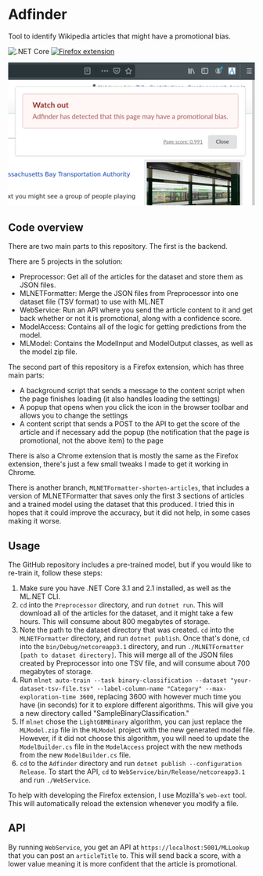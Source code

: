 # Adfinder

Tool to identify Wikipedia articles that might have a promotional bias.

![.NET Core](https://github.com/Merlin04/Adfinder/workflows/.NET%20Core/badge.svg) [![Firefox extension](https://img.shields.io/badge/Firefox-Get%20add--on-orange?logo=mozilla-firefox)](https://addons.mozilla.org/en-US/firefox/addon/adfinder/)

![Screenshot of popup](https://github.com/Merlin04/Adfinder/raw/master/FirefoxExtension/popup.png)

## Code overview

There are two main parts to this repository. The first is the backend.

There are 5 projects in the solution:

 - Preprocessor: Get all of the articles for the dataset and store them as JSON files.
 - MLNETFormatter: Merge the JSON files from Preprocessor into one dataset file (TSV format) to use with ML.NET
 - WebService: Run an API where you send the article content to it and get back whether or not it is promotional, along with a confidence score.
 - ModelAccess: Contains all of the logic for getting predictions from the model.
 - MLModel: Contains the ModelInput and ModelOutput classes, as well as the model zip file.

The second part of this repository is a Firefox extension, which has three main parts:

 - A background script that sends a message to the content script when the page finishes loading (it also handles loading the settings)
 - A popup that opens when you click the icon in the browser toolbar and allows you to change the settings
 - A content script that sends a POST to the API to get the score of the article and if necessary add the popup (the notification that the page is promotional, not the above item) to the page

There is also a Chrome extension that is mostly the same as the Firefox extension, there's just a few small tweaks I made to get it working in Chrome.

There is another branch, `MLNETFormatter-shorten-articles`, that includes a version of MLNETFormatter that saves only the first 3 sections of articles and a trained model using the dataset that this produced. I tried this in hopes that it could improve the accuracy, but it did not help, in some cases making it worse.

## Usage

The GitHub repository includes a pre-trained model, but if you would like to re-train it, follow these steps:

1. Make sure you have .NET Core 3.1 and 2.1 installed, as well as the ML.NET CLI.
2. `cd` into the `Preprocessor` directory, and run `dotnet run`. This will download all of the articles for the dataset, and it might take a few hours. This will consume about 800 megabytes of storage.
3. Note the path to the dataset directory that was created. `cd` into the `MLNETFormatter` directory, and run `dotnet publish`. Once that's done, `cd` into the `bin/Debug/netcoreapp3.1` directory, and run `./MLNETFormatter [path to dataset directory]`. This will merge all of the JSON files created by Preprocessor into one TSV file, and will consume about 700 megabytes of storage. 
4. Run `mlnet auto-train --task binary-classification --dataset "your-dataset-tsv-file.tsv" --label-column-name "Category" --max-exploration-time 3600`, replacing 3600 with however much time you have (in seconds) for it to explore different algorithms. This will give you a new directory called "SampleBinaryClassification."
5. If `mlnet` chose the `LightGBMBinary` algorithm, you can just replace the `MLModel.zip` file in the `MLModel` project with the new generated model file. However, if it did not choose this algorithm, you will need to update the `ModelBuilder.cs` file in the `ModelAccess` project with the new methods from the new `ModelBuilder.cs` file.
6. `cd` to the `Adfinder` directory and run `dotnet publish --configuration Release`. To start the API, `cd` to `WebService/bin/Release/netcoreapp3.1` and run `./WebService`.

To help with developing the Firefox extension, I use Mozilla's `web-ext` tool. This will automatically reload the extension whenever you modify a file.

## API

By running `WebService`, you get an API at `https://localhost:5001/MLLookup` that you can post an `articleTitle` to. This will send back a score, with a lower value meaning it is more confident that the article is promotional.
